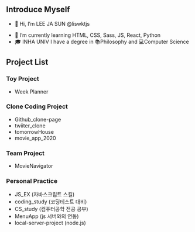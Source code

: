 ## Introduce Myself
- 👋 Hi, I’m LEE JA SUN  @liswktjs
<!--- 👀 I’m interested in web -->
- 🌱 I’m currently learning HTML, CSS, Sass, JS, React, Python
- 🎓 INHA UNIV I have a degree in 📚Philosophy and 💻Computer Science

## Project List

<h3>Toy Project</h3> 

* Week Planner 

<h3>Clone Coding Project</h3>

* Github_clone-page 
* twiiter_clone
* tomorrowHouse
* movie_app_2020 

<h3>Team Project</h3>

* MovieNavigator

<h3>Personal Practice</h3>

* JS_EX (자바스크립트 스킬)
* coding_study (코딩테스트 대비)
* CS_study (컴퓨터공학 전공 공부)
* MenuApp (js 서버와의 연동)
* local-server-project (node.js)

<!--- 💞️ I’m looking to collaborate on ...
- 📫 How to reach me ...
-->
<!---
liswktjs/liswktjs is a ✨ special ✨ repository because its `README.md` (this file) appears on your GitHub profile.
You can click the Preview link to take a look at your changes.
--->
